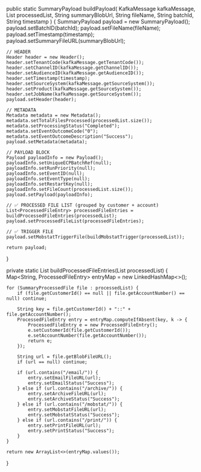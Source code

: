 public static SummaryPayload buildPayload(
        KafkaMessage kafkaMessage,
        List<SummaryProcessedFile> processedList,
        String summaryBlobUrl,
        String fileName,
        String batchId,
        String timestamp
) {
    SummaryPayload payload = new SummaryPayload();
    payload.setBatchID(batchId);
    payload.setFileName(fileName);
    payload.setTimestamp(timestamp);
    payload.setSummaryFileURL(summaryBlobUrl);

    // HEADER
    Header header = new Header();
    header.setTenantCode(kafkaMessage.getTenantCode());
    header.setChannelID(kafkaMessage.getChannelID());
    header.setAudienceID(kafkaMessage.getAudienceID());
    header.setTimestamp(timestamp);
    header.setSourceSystem(kafkaMessage.getSourceSystem());
    header.setProduct(kafkaMessage.getSourceSystem());
    header.setJobName(kafkaMessage.getSourceSystem());
    payload.setHeader(header);

    // METADATA
    Metadata metadata = new Metadata();
    metadata.setTotalFilesProcessed(processedList.size());
    metadata.setProcessingStatus("Completed");
    metadata.setEventOutcomeCode("0");
    metadata.setEventOutcomeDescription("Success");
    payload.setMetadata(metadata);

    // PAYLOAD BLOCK
    Payload payloadInfo = new Payload();
    payloadInfo.setUniqueECPBatchRef(null);
    payloadInfo.setRunPriority(null);
    payloadInfo.setEventID(null);
    payloadInfo.setEventType(null);
    payloadInfo.setRestartKey(null);
    payloadInfo.setFileCount(processedList.size());
    payload.setPayload(payloadInfo);

    // ✅ PROCESSED FILE LIST (grouped by customer + account)
    List<ProcessedFileEntry> processedFileEntries = buildProcessedFileEntries(processedList);
    payload.setProcessedFileList(processedFileEntries);

    // ✅ TRIGGER FILE
    payload.setMobstatTriggerFile(buildMobstatTrigger(processedList));

    return payload;
}

private static List<ProcessedFileEntry> buildProcessedFileEntries(List<SummaryProcessedFile> processedList) {
    Map<String, ProcessedFileEntry> entryMap = new LinkedHashMap<>();

    for (SummaryProcessedFile file : processedList) {
        if (file.getCustomerId() == null || file.getAccountNumber() == null) continue;

        String key = file.getCustomerId() + "::" + file.getAccountNumber();
        ProcessedFileEntry entry = entryMap.computeIfAbsent(key, k -> {
            ProcessedFileEntry e = new ProcessedFileEntry();
            e.setCustomerId(file.getCustomerId());
            e.setAccountNumber(file.getAccountNumber());
            return e;
        });

        String url = file.getBlobFileURL();
        if (url == null) continue;

        if (url.contains("/email/")) {
            entry.setEmailFileURL(url);
            entry.setEmailStatus("Success");
        } else if (url.contains("/archive/")) {
            entry.setArchiveFileURL(url);
            entry.setArchiveStatus("Success");
        } else if (url.contains("/mobstat/")) {
            entry.setMobstatFileURL(url);
            entry.setMobstatStatus("Success");
        } else if (url.contains("/print/")) {
            entry.setPrintFileURL(url);
            entry.setPrintStatus("Success");
        }
    }

    return new ArrayList<>(entryMap.values());
}
